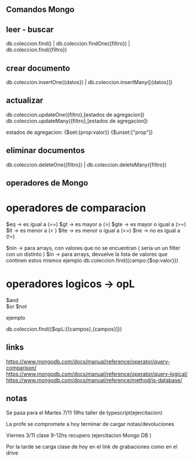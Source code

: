 ## Comandos Mongo

## leer - buscar
db.coleccion.find() | db.coleccion.findOne({filtro})  | db.coleccion.find({filtro})

## crear documento

db.coleccion.insertOne({datos}) | db.coleccion.insertMany([{datos}])

## actualizar
db.coleccion.updateOne({filtro},[estados de agregacion])
db.coleccion.updateMany({filtro},[estados de agregacion])

estados de agregacion:
{$set:{prop:valor}}
{$unset:["prop"]}


## eliminar documentos

db.coleccion.deleteOne({filtro}) | db.coleccion.deleteMany({filtro})


## operadores de Mongo

# operadores de comparacion

$eq  -> es igual a (==)
$gt  -> es mayor a (>)
$gte -> es mayor o igual a (>=)
$lt  -> es menor a (< )
$lte -> es menor o igual a (<=)
$ne -> no es igual a (!=)

$nin -> para arrays, con valores que no se encuentran ( seria un un filter con un distinto )
$in -> para arrays, devuelve la lista de valores que continen estos mismos
ejemplo
db.coleccion.find({campo:{$op:valor}})

# operadores logicos -> opL

$and  
$or
$not

ejemplo

db.coleccion.find({$opL:[{campos},{campos}]})


## links
https://www.mongodb.com/docs/manual/reference/operator/query-comparison/
https://www.mongodb.com/docs/manual/reference/operator/query-logical/
https://www.mongodb.com/docs/manual/reference/method/js-database/


## notas
Se pasa para el Martes 7/11 19hs taller de typescript(ejercitacion)

La profe se compromete a hoy terminar de cargar notas/devoluciones

Viernes 3/11 clase 9-12hs recupero (ejercitacion Mongo DB )

Por la tarde se carga clase de hoy en el link de grabaciones como en el drive
